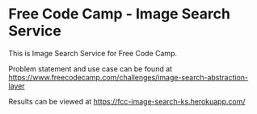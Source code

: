 # Free Code Camp - Image Search Service

This is Image Search Service for Free Code Camp.

Problem statement and use case can be found at https://www.freecodecamp.com/challenges/image-search-abstraction-layer

Results can be viewed at https://fcc-image-search-ks.herokuapp.com/
